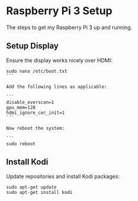 # Raspberry Pi 3 Setup
The steps to get my Raspberry Pi 3 up and running.

## Setup Display
Ensure the display works nicely over HDMI: 

````
sudo nano /etc/boot.txt
```

Add the following lines as applicable: 

```
disable_overscan=1
gpu_mem=128
hdmi_ignore_cec_init=1
``` 

Now reboot the system: 

```
sudo reboot
````

## Install Kodi
Update repositories and install Kodi packages: 

```
sudo apt-get update
sudo apt-get install kodi
```